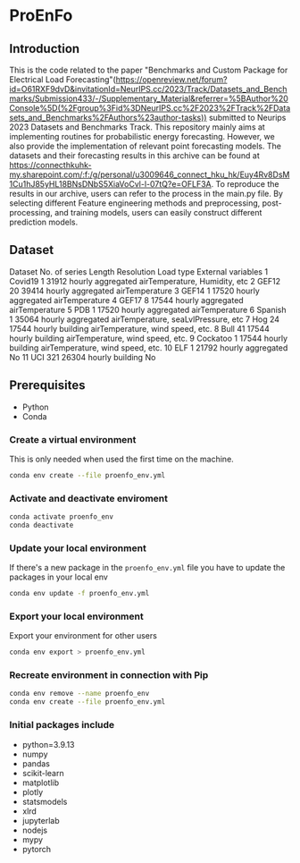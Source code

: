 # ProEnFo

## Introduction

This is the code related to the paper 
"Benchmarks and Custom Package for Electrical Load Forecasting"(https://openreview.net/forum?id=O61RXF9dvD&invitationId=NeurIPS.cc/2023/Track/Datasets_and_Benchmarks/Submission433/-/Supplementary_Material&referrer=%5BAuthor%20Console%5D(%2Fgroup%3Fid%3DNeurIPS.cc%2F2023%2FTrack%2FDatasets_and_Benchmarks%2FAuthors%23author-tasks)) submitted to Neurips 2023 Datasets and Benchmarks Track. 
This repository mainly aims at implementing routines for probabilistic energy forecasting. However, we also provide the implementation of relevant point forecasting models.
The datasets and their forecasting results in this archive can be found at https://connecthkuhk-my.sharepoint.com/:f:/g/personal/u3009646_connect_hku_hk/Euy4Rv8DsM1Cu1hJ85yHL18BNsDNbS5XiaVoCvl-l-07tQ?e=OFLF3A. 
To reproduce the results in our archive, users can refer to the process in the main.py file. By selecting different Feature engineering methods and preprocessing, post-processing, and training models, users can easily construct different prediction models.

## Dataset
Dataset	No. of series	Length	Resolution	Load type	External variables
1	Covid19	1	31912	hourly	aggregated	airTemperature,
Humidity, etc
2	GEF12	20	39414	hourly	aggregated	airTemperature
3	GEF14	1	17520	hourly	aggregated	airTemperature
4	GEF17	8	17544	hourly	aggregated	airTemperature
5	PDB	1	17520	hourly	aggregated	airTemperature
6	Spanish	1	35064	hourly	aggregated	airTemperature,
seaLvlPressure, etc
7	Hog	24	17544	hourly	building	airTemperature,
wind speed, etc.
8	Bull	41	17544	hourly	building	airTemperature,
wind speed, etc.
9	Cockatoo	1	17544	hourly	building	airTemperature,
wind speed, etc.
10	ELF	1	21792	hourly	aggregated	No
11	UCI	321	26304	hourly	building	No


## Prerequisites
- Python 
- Conda

### Create a virtual environment
This is only needed when used the first time on the machine.

```bash
conda env create --file proenfo_env.yml
```

### Activate and deactivate enviroment
```bash
conda activate proenfo_env
conda deactivate
```

### Update your local environment

If there's a new package in the `proenfo_env.yml` file you have to update the packages in your local env

```bash
conda env update -f proenfo_env.yml
```

### Export your local environment

Export your environment for other users

```bash
conda env export > proenfo_env.yml 
```

### Recreate environment in connection with Pip
```bash
conda env remove --name proenfo_env
conda env create --file proenfo_env.yml
```

### Initial packages include
  - python=3.9.13
  - numpy
  - pandas
  - scikit-learn
  - matplotlib
  - plotly
  - statsmodels
  - xlrd
  - jupyterlab
  - nodejs
  - mypy
  - pytorch
